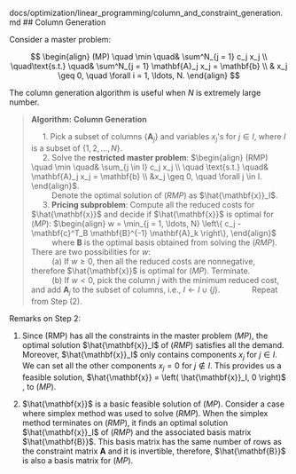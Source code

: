 docs/optimization/linear_programming/column_and_constraint_generation.md ## Column Generation

Consider a master problem:

$$
\begin{align}
(MP) \quad \min \quad& \sum^N_{j = 1} c_j x_j \\
\quad\text{s.t.} \quad& \sum^N_{j = 1} \mathbf{A}_j x_j = \mathbf{b} \\
& x_j \geq 0, \quad \forall i = 1, \ldots, N.
\end{align}
$$

The column generation algorithm is useful when $N$ is extremely large number.

> **Algorithm:** **Column Generation**
>
> $\quad$ 1. Pick a subset of columns $\left\{ \mathbf{A}_j \right\}$ and variables $x_j$'s for $j \in I$, where $I$ is a subset of $\left\{1, 2, \ldots, N \right\}$.   
> $\quad$ 2. Solve the **restricted master problem**: $\begin{align} (RMP) \quad \min \quad& \sum_{j \in I} c_j x_j \\ \quad \text{s.t.} \quad& \mathbf{A}_j x_j = \mathbf{b} \\ &x_j \geq 0, \quad \forall j \in I. \end{align}$.   
> $\quad\quad$ Denote the optimal solution of $(RMP)$ as $\hat{\mathbf{x}}_I$.   
> $\quad$ 3. **Pricing subproblem**: Compute all the reduced  costs for $\hat{\mathbf{x}}$ and decide if $\hat{\mathbf{x}}$ is optimal for $(MP)$: $\begin{align} w = \min_{j = 1, \ldots, N} \left\{ c_j - \mathbf{c}^T_B \mathbf{B}^{-1} \mathbf{A}_k \right\}, \end{align}$   
> $\quad\quad$ where $\mathbf{B}$ is the optimal basis obtained from solving the $(RMP)$. There are two possibilities for $w$:   
> $\quad\quad$ (a) If $w \geq 0$, then all the reduced costs are nonnegative, therefore $\hat{\mathbf{x}}$ is optimal for $(MP)$. Terminate.   
> $\quad\quad$ (b) If $w < 0$, pick the column $j$ with the minimum reduced cost, and add $\mathbf{A}_j$ to the subset of columns, i.e., $I \leftarrow I \cup \left\{ j \right\}$. 
> $\quad\quad\quad$ Repeat from Step (2).


Remarks on Step 2:

1. Since (RMP) has all the constraints in the master problem $(MP)$, the optimal solution $\hat{\mathbf{x}}_I$ of $(RMP)$ satisfies all the demand. Moreover, $\hat{\mathbf{x}}_I$ only contains components $x_j$ for $j \in I$. We can set all the other components $x_j = 0$ for $j \notin I$. This provides us a feasible solution, $\hat{\mathbf{x}} = \left( \hat{\mathbf{x}}_I, 0 \right)$ , to $(MP)$.

2. $\hat{\mathbf{x}}$ is a basic feasible solution of $(MP)$. Consider a case where simplex method was used to solve $(RMP)$. When the simplex method terminates on $(RMP)$, it finds an optimal solution $\hat{\mathbf{x}}_I$ of $(RMP)$ and the associated basis matrix $\hat{\mathbf{B}}$. This basis matrix has the same number of rows as the constraint matrix $\mathbf{A}$ and it is invertible, therefore, $\hat{\mathbf{B}}$ is also a basis matrix for $(MP)$.  